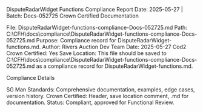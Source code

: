 DisputeRadarWidget Functions Compliance Report
Date: 2025-05-27 | Batch: Docs-052725
Crown Certified Documentation

File: DisputeRadarWidget-functions-compliance-Docs-052725.md
Path: C:\CFH\docs\compliance\DisputeRadarWidget-functions-compliance-Docs-052725.md
Purpose: Compliance record for DisputeRadarWidget-functions.md.
Author: Rivers Auction Dev Team
Date: 2025-05-27
Cod2 Crown Certified: Yes
Save Location: This file should be saved to C:\CFH\docs\compliance\DisputeRadarWidget-functions-compliance-Docs-052725.md as a compliance record for DisputeRadarWidget-functions.md.

Compliance Details

SG Man Standards: Comprehensive documentation, examples, edge cases, version history.
Crown Certified: Header, save location comment, .md for documentation.
Status: Compliant, approved for Functional Review.


